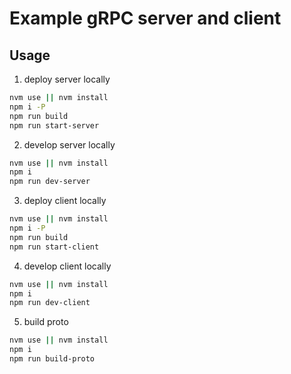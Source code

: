 # Example gRPC server and client

## Usage
1. deploy server locally
```sh
nvm use || nvm install
npm i -P
npm run build
npm run start-server
```

2. develop server locally
```sh
nvm use || nvm install
npm i
npm run dev-server
```

3. deploy client locally
```sh
nvm use || nvm install
npm i -P
npm run build
npm run start-client
```

4. develop client locally
```sh
nvm use || nvm install
npm i
npm run dev-client
```

5. build proto
```sh
nvm use || nvm install
npm i
npm run build-proto
```